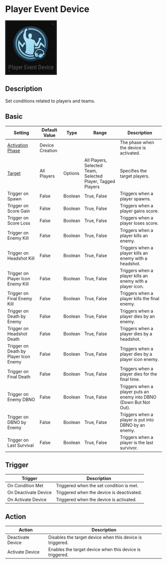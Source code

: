 # Player Event Device

![PlayerEvent Icon](../images/DeviceIcons/Device_PlayerEvent.png)

## Description

Set conditions related to players and teams.

## Basic

| Setting                                      | Default Value     | Type | Range | Description                                      |
|----------------------------------------------|-------------------|------|-------|--------------------------------------------------|
| [Activation Phase](../General/Common_Device_Settings.md#activation-phase) | Device Creation    | | | The phase when the device is activated.           |
| [Target](../General/Common_Device_Settings.md#target)                     | All Players        | Options | All Players, Selected Team, Selected Player, Tagged Players | Specifies the target players.                     |
| Trigger on Spawn                            | False         | Boolean | True, False | Triggers when a player spawns.                    |
| Trigger on Score Gain                       | False         | Boolean | True, False | Triggers when a player gains score.               |
| Trigger on Score Loss                       | False         | Boolean | True, False | Triggers when a player loses score.               |
| Trigger on Enemy Kill                       | False         | Boolean | True, False | Triggers when a player kills an enemy.            |
| Trigger on Headshot Kill                    | False         | Boolean | True, False | Triggers when a player kills an enemy with a headshot. |
| Trigger on Player Icon Enemy Kill           | False         | Boolean | True, False | Triggers when a player kills an enemy with a player icon. |
| Trigger on Final Enemy Kill                 | False         | Boolean | True, False | Triggers when a player kills the final enemy.     |
| Trigger on Death by Enemy                   | False         | Boolean | True, False | Triggers when a player dies by an enemy.          |
| Trigger on Headshot Death                   | False         | Boolean | True, False | Triggers when a player dies by a headshot.        |
| Trigger on Death by Player Icon Enemy       | False         | Boolean | True, False | Triggers when a player dies by a player icon enemy. |
| Trigger on Final Death                      | False         | Boolean | True, False | Triggers when a player dies for the final time.   |
| Trigger on Enemy DBNO                       | False         | Boolean | True, False | Triggers when a player puts an enemy into DBNO (Down But Not Out). |
| Trigger on DBNO by Enemy                    | False         | Boolean | True, False | Triggers when a player is put into DBNO by an enemy. |
| Trigger on Last Survival                    | False         | Boolean | True, False | Triggers when a player is the last survivor.      |

## Trigger

| Trigger                | Description                                                        |
|------------------------|--------------------------------------------------------------------|
| On Condition Met       | Triggered when the set condition is met.                           |
| On Deactivate Device   | Triggered when the device is deactivated.                          |
| On Activate Device     | Triggered when the device is activated.                            |

## Action

| Action                | Description                                                        |
|-----------------------|--------------------------------------------------------------------|
| Deactivate Device     | Disables the target device when this device is triggered.           |
| Activate Device       | Enables the target device when this device is triggered.            |
